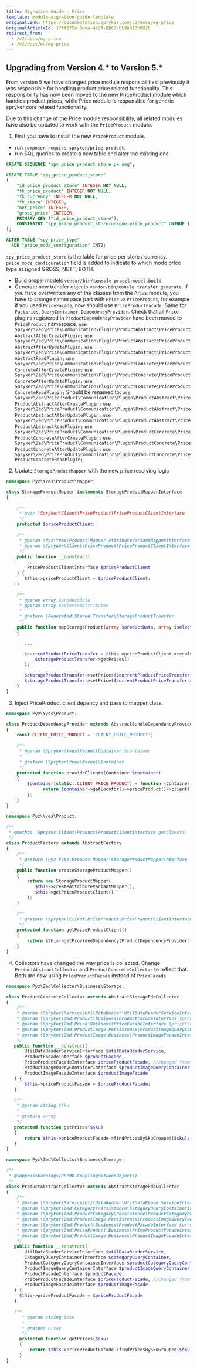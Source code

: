 ```yaml
---
title: Migration Guide - Price
template: module-migration-guide-template
originalLink: https://documentation.spryker.com/v2/docs/mg-price
originalArticleId: 17ff375a-0dea-4c2f-8b63-b5dab13b8026
redirect_from:
  - /v2/docs/mg-price
  - /v2/docs/en/mg-price
---
```


## Upgrading from Version 4.* to Version 5.*
From version 5 we have changed price module responsibilities: previously it was responsible for handling product price related functionality. This responsibility has now been moved to the new PriceProduct module which handles product prices, while Price module is responsible for generic spryker core related functionality.

Due to this change of the Price module responsibility, all related modules have also be updated to work with the `PriceProduct` module.

1. First you have to install the new `PriceProduct` module.
* run `composer require spryker/price-product`.
* run SQL queries to create a new table and alter the existing one.

```sql
CREATE SEQUENCE "spy_price_product_store_pk_seq";

CREATE TABLE "spy_price_product_store"
(
    "id_price_product_store" INTEGER NOT NULL,
    "fk_price_product" INTEGER NOT NULL,
    "fk_currency" INTEGER NOT NULL,
    "fk_store" INTEGER,
    "net_price" INTEGER,
    "gross_price" INTEGER,
    PRIMARY KEY ("id_price_product_store"),
    CONSTRAINT "spy_price_product_store-unique-price_product" UNIQUE ("fk_currency","fk_price_product","fk_store")
);

ALTER TABLE "spy_price_type"
  ADD "price_mode_configuration" INT2;
  ```
`spy_price_product_store` is the table for price per store / currency. `price_mode_configuration` field is added to indicate to which mode price type assigned GROSS, NETT, BOTH.
* Build propel models `vendor/bin/console propel:model:build`.
* Generate new transfer objects `vendor/bin/consle transfer:generate`.
If you have overwritten any of the classes from the `Price` module, you have to change namespace part with `Price` to `PriceProduct`, for example if you used `PriceFacade`, now should use `PriceProductFacade`. Same for `Factories`, `QueryContainer`, `DependencyProvider`.
Check that all `Price` plugins registered in `ProductDependencyProvider` have been moved to `PriceProduct` namespace.
`use Spryker\Zed\Price\Communication\Plugin\ProductAbstract\PriceProductAbstractAfterCreatePlugin;`
`use Spryker\Zed\Price\Communication\Plugin\ProductAbstract\PriceProductAbstractAfterUpdatePlugin;`
`use Spryker\Zed\Price\Communication\Plugin\ProductAbstract\PriceProductAbstractReadPlugin;`
`use Spryker\Zed\Price\Communication\Plugin\ProductConcrete\PriceProductConcreteAfterCreatePlugin;`
`use Spryker\Zed\Price\Communication\Plugin\ProductConcrete\PriceProductConcreteAfterUpdatePlugin;`
`use Spryker\Zed\Price\Communication\Plugin\ProductConcrete\PriceProductConcreteReadPlugin;`
Should be renamed to:
`use Spryker\Zed\PriceProduct\Communication\Plugin\ProductAbstract\PriceProductAbstractAfterCreatePlugin;`
`use Spryker\Zed\PriceProduct\Communication\Plugin\ProductAbstract\PriceProductAbstractAfterUpdatePlugin;`
`use Spryker\Zed\PriceProduct\Communication\Plugin\ProductAbstract\PriceProductAbstractReadPlugin;`
`use Spryker\Zed\PriceProduct\Communication\Plugin\ProductConcrete\PriceProductConcreteAfterCreatePlugin;`
`use Spryker\Zed\PriceProduct\Communication\Plugin\ProductConcrete\PriceProductConcreteAfterUpdatePlugin;`
`use Spryker\Zed\PriceProduct\Communication\Plugin\ProductConcrete\PriceProductConcreteReadPlugin;`

2. Update `StorageProductMapper` with the new price resolving logic
```php
namespace Pyz\Yves\Product\Mapper;

class StorageProductMapper implements StorageProductMapperInterface
{

    /**
     * @var \Spryker\Client\PriceProduct\PriceProductClientInterface
     */
    protected $priceProductClient;

    /**
     * @param \Pyz\Yves\Product\Mapper\AttributeVariantMapperInterface $attributeVariantMapper
     * @param \Spryker\Client\PriceProduct\PriceProductClientInterface $priceProductClient
     */
    public function __construct(
        ...
        PriceProductClientInterface $priceProductClient
    ) {
       $this->priceProductClient = $priceProductClient;
    }

    /**
     * @param array $productData
     * @param array $selectedAttributes
     *
     * @return \Generated\Shared\Transfer\StorageProductTransfer
     */
    public function mapStorageProduct(array $productData, array $selectedAttributes = [])
    {

       ...

       $currentProductPriceTransfer = $this->priceProductClient->resolveProductPrice(
           $storageProductTransfer->getPrices()
       );

       $storageProductTransfer->setPrices($currentProductPriceTransfer->getPrices());
       $storageProductTransfer->setPrice($currentProductPriceTransfer->getPrice());
    }
}
```

3. Inject PriceProduct client depency and pass to mapper class.
```php
namespace Pyz\Yves\Product;

class ProductDependencyProvider extends AbstractBundleDependencyProvider
{
    const CLIENT_PRICE_PRODUCT = 'CLIENT_PRICE_PRODUCT';

    /**
     * @param \Spryker\Yves\Kernel\Container $container
     *
     * @return \Spryker\Yves\Kernel\Container
     */
    protected function provideClients(Container $container)
    {
        $container[static::CLIENT_PRICE_PRODUCT] = function (Container $container) {
              return $container->getLocator()->priceProduct()->client();
        };
    }
}
```

```php
namespace Pyz\Yves\Product;

/**
 * @method \Spryker\Client\Product\ProductClientInterface getClient()
 */
class ProductFactory extends AbstractFactory
{
    /**
     * @return \Pyz\Yves\Product\Mapper\StorageProductMapperInterface
     */
    public function createStorageProductMapper()
    {
        return new StorageProductMapper(
           $this->createAttributeVariantMapper(),
           $this->getPriceProductClient()
        );
    }

    /**
     * @return \Spryker\Client\PriceProduct\PriceProductClientInterface
     */
    protected function getPriceProductClient()
    {
        return $this->getProvidedDependency(ProductDependencyProvider::CLIENT_PRICE_PRODUCT);
    }
}
```

4. Collectors have changed the way price is collected. Change `ProductAbstractCollector` and `ProductConcreteCollector` to reflect that. Both are now using `PriceProductFacade` instead of `PriceFacade`.
```php
namespace Pyz\Zed\Collector\Business\Storage;

class ProductConcreteCollector extends AbstractStoragePdoCollector
{
    /**
    * @param \Spryker\Service\UtilDataReader\UtilDataReaderServiceInterface $utilDataReaderService
    * @param \Spryker\Zed\Product\Business\ProductFacadeInterface $productFacade
    * @param \Spryker\Zed\Price\Business\PriceFacadeInterface $priceFacade
    * @param \Spryker\Zed\ProductImage\Persistence\ProductImageQueryContainerInterface $productImageQueryContainer
    * @param \Spryker\Zed\ProductImage\Business\ProductImageFacadeInterface $productImageFacade
    */
   public function __construct(
       UtilDataReaderServiceInterface $utilDataReaderService,
       ProductFacadeInterface $productFacade,
       PriceProductFacadeInterface $priceProductFacade, //changed from PriceFacadeInterface
       ProductImageQueryContainerInterface $productImageQueryContainer,
       ProductImageFacadeInterface $productImageFacade
   ) {
       $this->priceProductFacade = $priceProductFacade;
   }

   /**
    * @param string $sku
    *
    * @return array
    */
   protected function getPrices($sku)
   {
       return $this->priceProductFacade->findPricesBySkuGrouped($sku);
   }
}
```

```php
namespace Pyz\Zed\Collector\Business\Storage;

/**
 * @SuppressWarnings(PHPMD.CouplingBetweenObjects)
 */
class ProductAbstractCollector extends AbstractStoragePdoCollector
{
    /**
    * @param \Spryker\Service\UtilDataReader\UtilDataReaderServiceInterface $utilDataReaderService
    * @param \Spryker\Zed\Category\Persistence\CategoryQueryContainerInterface $categoryQueryContainer
    * @param \Spryker\Zed\ProductCategory\Persistence\ProductCategoryQueryContainerInterface $productCategoryQueryContainer
    * @param \Spryker\Zed\ProductImage\Persistence\ProductImageQueryContainerInterface $productImageQueryContainer
    * @param \Spryker\Zed\Product\Business\ProductFacadeInterface $productFacade
    * @param \Spryker\Zed\PriceProduct\Business\PriceProductFacadeInterface $priceProductFacade
    * @param \Spryker\Zed\ProductImage\Business\ProductImageFacadeInterface $productImageFacade
    */
   public function __construct(
       UtilDataReaderServiceInterface $utilDataReaderService,
       CategoryQueryContainerInterface $categoryQueryContainer,
       ProductCategoryQueryContainerInterface $productCategoryQueryContainer,
       ProductImageQueryContainerInterface $productImageQueryContainer,
       ProductFacadeInterface $productFacade,
       PriceProductFacadeInterface $priceProductFacade, //Changed from PriceFacadeInterface
       ProductImageFacadeInterface $productImageFacade
   ) {
     $this->priceProductFacade = $priceProductFacade;
   }

   /**
      * @param string $sku
      *
      * @return array
      */
     protected function getPrices($sku)
     {
         return $this->priceProductFacade->findPricesBySkuGrouped($sku);
     }
}
```
